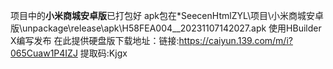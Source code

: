 项目中的**小米商城安卓版**已打包好
apk包在*SeecenHtmlZYL\项目\小米商城安卓版\unpackage\release\apk\H58FEA004__20231107142027.apk
使用HBuilder X编写发布
在此提供硬盘版下载地址：链接:https://caiyun.139.com/m/i?065Cuaw1P4IZJ
提取码:Kjgx
